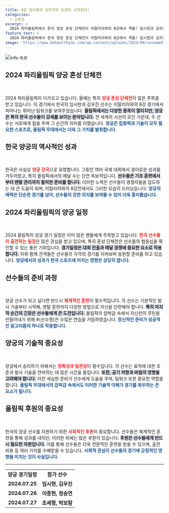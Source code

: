 ```yaml
---
title: 4강 임시현과 김우진의 도전이 시작된다!
categories:
  - 스포츠
excerpt: >
  2024 파리올림픽에서 한국 양궁 혼성 단체전이 이탈리아와의 8강에서 격돌! 임시현과 김우진의 뜨거운 응원 모습이 인상적이다. 궁금한 결과는?
feature_text: >
  2024 파리올림픽에서 한국 양궁 혼성 단체전이 이탈리아와의 8강에서 격돌! 임시현과 김우진의 뜨거운 응원 모습이 인상적이다. 궁금한 결과는?
image: 'https://www.behealthy4u.com/wp-content/uploads/2024/06/unnamed-file.png'
---
```


<p><img src="https://www.behealthy4u.com/wp-content/uploads/2024/06/unnamed-file.png" alt="info 속보" /></p>

<h2 data-ke-size="size26">2024 파리올림픽 양궁 혼성 단체전</h2>

<p data-ke-size="size16">&nbsp;</p> 

<p data-ke-size="size16">2024 파리올림픽이 다가오고 있습니다. 올해는 특히 <b><span style="color: #ee2323;">양궁 혼성 단체전</span></b>이 많은 주목을 받고 있습니다. 이 경기에서 한국의 임시현과 김우진 선수는 이탈리아와의 8강 경기에서 피어나는 뛰어난 팀워크를 보여주었습니다. <b><span style="background-color: #21538527;">올림픽에서는 다양한 종목이 열리지만, 양궁은 특히 한국 선수들이 강세를 보이는 분야입니다.</span></b> 전 세계의 시선이 모인 가운데, 두 선수는 서로에게 힘을 주며 그 순간의 의미를 더했습니다. <b><span style="color: #1a5490;">양궁은 집중력과 기술이 모두 필요한 스포츠로, 올림픽 무대에서는 더욱 그 가치를 발휘합니다.</span></b> </p>

<h2 data-ke-size="size26">한국 양궁의 역사적인 성과</h2>

<p data-ke-size="size16">&nbsp;</p>

<p data-ke-size="size16">한국은 사실상 <b><span style="color: #ee2323;">양궁 강국</span></b>으로 유명합니다. 그동안 여러 국제 대회에서 경이로운 성과를 거두어왔고, 특히 올림픽에서의 메달 수는 단연 독보적입니다. <b><span style="background-color: #21538527;">선수들은 기초 훈련에서부터 멘탈 관리까지 철저한 준비를 합니다.</span></b> 이러한 노력은 선수들이 경쟁자들을 압도하는 데 큰 도움이 되며, 이탈리아와의 8강전에서도 그러한 모습이 드러났습니다. <b><span style="color: #1a5490;">양궁의 매력은 단순한 경기를 넘어, 선수들의 강한 의지를 보여줄 수 있어 더욱 흥미롭습니다.</span></b> </p>

<h2 data-ke-size="size26">2024 파리올림픽의 양궁 일정</h2>

<p data-ke-size="size16">&nbsp;</p>

<p data-ke-size="size16">2024 올림픽의 양궁 경기 일정은 이미 많은 팬들에게 주목받고 있습니다. <b><span style="color: #ee2323;">한국 선수들이 출전하는 일정</span></b>은 많은 관심을 받고 있으며, 특히 혼성 단체전은 선수들의 협동심을 확인할 수 있는 좋은 기회입니다. <b><span style="background-color: #21538527;">경기일정은 대회 진출과 메달 경쟁에 중요한 요소로 작용합니다.</span></b> 이와 함께 관객들은 선수들의 각각의 경기를 지켜보며 응원할 준비를 하고 있습니다. <b><span style="color: #1a5490;">양궁에서의 성과가 한국 스포츠에 미치는 영향은 상당히 큽니다.</span></b> </p>

<h2 data-ke-size="size26">선수들의 준비 과정</h2>

<p data-ke-size="size16">&nbsp;</p>

<p data-ke-size="size16">양궁 선수가 되고 싶다면 반드시 <b><span style="color: #ee2323;">체계적인 훈련</span></b>이 필수적입니다. 각 선수는 기본적인 발사 기술부터 시작해, 멘탈 훈련까지 다양한 방법으로 자신을 단련해야 합니다. <b><span style="background-color: #21538527;">특히 마지막 순간의 긴장은 선수들에게 큰 도전입니다.</span></b> 올림픽의 압박감 속에서 자신만의 루틴을 만들어내기 위해 #{선수명}은 수많은 연습을 거듭하였습니다. <b><span style="color: #1a5490;">정신적인 준비가 성공적인 알고리즘의 하나로 작용합니다.</span></b> </p>

<h2 data-ke-size="size26">양궁의 기술적 중요성</h2>

<p data-ke-size="size16">&nbsp;</p>

<p data-ke-size="size16">양궁에서 승리하기 위해서는 <b><span style="color: #ee2323;">정확성과 일관성</span></b>이 필수입니다. 각 선수는 표적에 대한 조준과 발사 기술을 연마하는 데 많은 시간을 들입니다. <b><span style="background-color: #21538527;">또한, 공기 저항과 바람의 영향을 고려해야 합니다.</span></b> 이런 세심한 준비가 선수에게 도움을 주며, 팀워크 또한 중요한 역할을 합니다. <b><span style="color: #1a5490;">올림픽 무대에서의 압박감 속에서도 이러한 기술적 이해가 경기를 좌우하는 큰 요소가 됩니다.</span></b> </p>

<h2 data-ke-size="size26">올림픽 후원의 중요성</h2>

<p data-ke-size="size16">&nbsp;</p>

<p data-ke-size="size16">한국의 양궁 선수를 지원하기 위한 <b><span style="color: #ee2323;">사회적인 후원</span></b>이 중요합니다. 선수들은 체계적인 훈련을 통해 성과를 내지만, 이러한 뒤에는 많은 후원이 있습니다. <b><span style="background-color: #21538527;">후원은 선수들에게 반드시 필요한 자원입니다.</span></b> 이를 통해 선수들은 더욱 전문적인 훈련을 받을 수 있으며, 출전 비용 등 여러 가지를 수혜받을 수 있습니다. <b><span style="color: #1a5490;">사회적 관심이 선수들의 경기에 긍정적인 영향을 미치는 것이 사실입니다.</span></b> </p>

<hr/>

<table style="width: 100%; height: 100%;">
<tr>
<td style="text-align: center; height: 17px;"><b>양궁 경기일정</b></td>
<td style="text-align: center; height: 17px;"><b>참가 선수</b></td>
</tr>
<tr>
<td style="text-align: center; height: 17px;"><b>2024.07.25</b></td>
<td style="text-align: center; height: 17px;"><b>임시현, 김우진</b></td>
</tr>
<tr>
<td style="text-align: center; height: 17px;"><b>2024.07.26</b></td>
<td style="text-align: center; height: 17px;"><b>이종현, 정승연</b></td>
</tr>
<tr>
<td style="text-align: center; height: 17px;"><b>2024.07.27</b></td>
<td style="text-align: center; height: 17px;"><b>조세형, 박보람</b></td>
</tr>
</table> 

<p data-ke-size="size16">&nbsp;</p> 

<p data-ke-size="size16">2024년 파리올림픽에서 한국의 양궁 선수가 어떻게 활약할지에 대한 기대가 높아지고 있습니다. <b><span style="color: #ee2323;">안정된 성과와 함께 멋진 경기를 보여줄 것으로 보입니다.</span></b> 선수들의 철저한 준비와 팀워크는 올림픽에서의 중요한 요소가 될 것입니다. <b><span style="background-color: #21538527;">국민의 응원과 후원이 선수들에게 큰 힘이 됩니다.</span></b> 이러한 기대를 바탕으로 양궁 종목은 더욱 빛나는 순간을 만들어 가고 있습니다. <b><span style="color: #1a5490;">2024 파리올림픽에서의 성공적인 여정을 기대합니다.</span></b></p>
생생한 뉴스, <a href="https://qoogle.tistory.com" rel="dofollow">qoogle.tistory.com</a>


